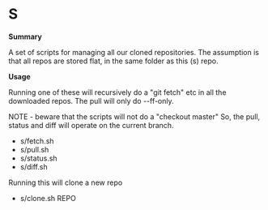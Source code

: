 # S

**Summary**

A set of scripts for managing all our cloned repositories.
The assumption is that all repos are stored flat, in the
same folder as this (s) repo.

**Usage**

Running one of these will recursively do a "git fetch" etc
in all the downloaded repos. The pull will only do --ff-only.

NOTE - beware that the scripts will not do a "checkout master"
So, the pull, status and diff will operate on the current branch.

* s/fetch.sh
* s/pull.sh
* s/status.sh
* s/diff.sh

Running this will clone a new repo

* s/clone.sh REPO
